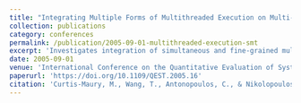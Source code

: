 ```yaml
---
title: "Integrating Multiple Forms of Multithreaded Execution on Multi-SMT Systems: A Study with Scientific Applications"
collection: publications
category: conferences
permalink: /publication/2005-09-01-multithreaded-execution-smt
excerpt: 'Investigates integration of simultaneous and fine-grained multithreading for improved execution of scientific codes on SMT-based systems.'
date: 2005-09-01
venue: 'International Conference on the Quantitative Evaluation of Systems (QEST)'
paperurl: 'https://doi.org/10.1109/QEST.2005.16'
citation: 'Curtis-Maury, M., Wang, T., Antonopoulos, C., & Nikolopoulos, D. (2005). &quot;Integrating Multiple Forms of Multithreaded Execution on Multi-SMT Systems.&quot; <i>QEST 2005</i>, 199–208. https://doi.org/10.1109/QEST.2005.16'
---
```

